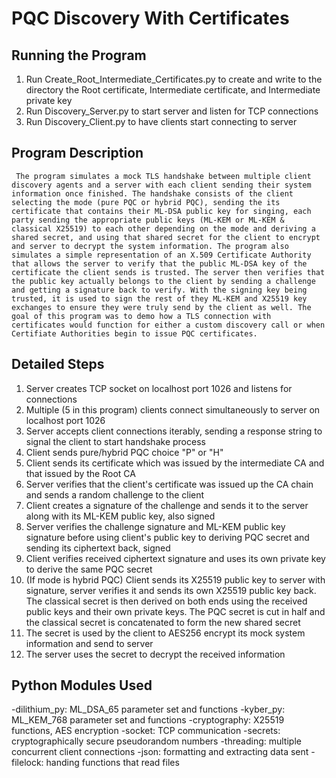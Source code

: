# PQC Discovery With Certificates

## Running the Program

  1. Run Create_Root_Intermediate_Certificates.py to create and write to the directory the Root certificate, Intermediate certificate, and Intermediate private key
  2. Run Discovery_Server.py to start server and listen for TCP connections
  3. Run Discovery_Client.py to have clients start connecting to server

## Program Description

     The program simulates a mock TLS handshake between multiple client discovery agents and a server with each client sending their system information once finished. The handshake consists of the client selecting the mode (pure PQC or hybrid PQC), sending the its certificate that contains their ML-DSA public key for singing, each party sending the appropriate public keys (ML-KEM or ML-KEM & classical X25519) to each other depending on the mode and deriving a shared secret, and using that shared secret for the client to encrypt and server to decrypt the system information. The program also simulates a simple representation of an X.509 Certificate Authority that allows the server to verify that the public ML-DSA key of the certificate the client sends is trusted. The server then verifies that the public key actually belongs to the client by sending a challenge and getting a signature back to verify. With the signing key being trusted, it is used to sign the rest of they ML-KEM and X25519 key exchanges to ensure they were truly send by the client as well. The goal of this program was to demo how a TLS connection with certificates would function for either a custom discovery call or when Certifiate Authorities begin to issue PQC certificates.

## Detailed Steps

  1. Server creates TCP socket on localhost port 1026 and listens for connections
  2. Multiple (5 in this program) clients connect simultaneously to server on localhost port 1026
  3. Server accepts client connections iterably, sending a response string to signal the client to start handshake process
  4. Client sends pure/hybrid PQC choice "P" or "H"
  5. Client sends its certificate which was issued by the intermediate CA and that issued by the Root CA
  6. Server verifies that the client's certificate was issued up the CA chain and sends a random challenge to the client
  7. Client creates a signature of the challenge and sends it to the server along with its ML-KEM public key, also signed
  8. Server verifies the challenge signature and ML-KEM public key signature before using client's public key to deriving PQC secret and sending its ciphertext back, signed
  9. Client verifies received ciphertext signature and uses its own private key to derive the same PQC secret
  10. (If mode is hybrid PQC) Client sends its X25519 public key to server with signature, server verifies it and sends its own X25519 public key back. The classical secret is then derived on both ends using the received public keys and their own private keys. The PQC secret is cut in half and the classical secret is concatenated to form the new shared secret
  11. The secret is used by the client to AES256 encrypt its mock system information and send to server
  12. The server uses the secret to decrypt the received information

## Python Modules Used

-dilithium_py: ML_DSA_65 parameter set and functions
-kyber_py: ML_KEM_768 parameter set and functions
-cryptography: X25519 functions, AES encryption
-socket: TCP communication
-secrets: cryptographically secure pseudorandom numbers
-threading: multiple concurrent client connections
-json: formatting and extracting data sent
-filelock: handing functions that read files
